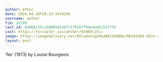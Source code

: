 ```yaml
---
author: æther
date: 2024-04-28T20:24:24+0200
username: aether
fid: 14199
cast_id: 0x068c25cc50d654e2b7c1f916f79dedab6c521f7d
cast: https://farcaster.xyz/aether/0x068c25cc
image: https://imagedelivery.net/BXluQx4ige9GuW0Ia56BHw/08a91669-467a-4666-3161-af4cd7fbe900/original
layout: post
---
```


'No' (1973)
by Louise Bourgeois

<img src='https://imagedelivery.net/BXluQx4ige9GuW0Ia56BHw/08a91669-467a-4666-3161-af4cd7fbe900/original' alt='' referrerpolicy='no-referrer'/>
